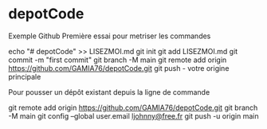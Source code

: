 # depotCode
Exemple Github
Première essai  pour metriser les commandes

echo "# depotCode" >> LISEZMOI.md 
git init 
git add LISEZMOI.md 
git commit -m "first commit" 
git branch -M main 
git remote add origin https://github.com/GAMIA76/depotCode.git
git push - votre origine principale

Pour pousser un dépôt existant depuis la ligne de commande

git remote add origin https://github.com/GAMIA76/depotCode.git
git branch -M main
git config –global user.email ljohnny@free.fr
git push -u origin main
